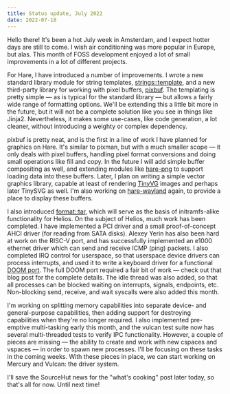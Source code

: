 ```yaml
---
title: Status update, July 2022
date: 2022-07-18
---
```


Hello there! It's been a hot July week in Amsterdam, and I expect hotter days
are still to come. I wish air conditioning was more popular in Europe, but alas.
This month of FOSS development enjoyed a lot of small improvements in a lot of
different projects.

For Hare, I have introduced a number of improvements. I wrote a new standard
library module for string templates, [strings::template], and a new third-party
library for working with pixel buffers, [pixbuf]. The templating is pretty
simple &mdash; as is typical for the standard library &mdash; but allows a
fairly wide range of formatting options. We'll be extending this a little bit
more in the future, but it will not be a complete solution like you see in
things like Jinja2. Nevertheless, it makes some use-cases, like code generation,
a lot cleaner, without introducing a weighty or complex dependency.

[strings::template]: https://docs.harelang.org/strings/template
[pixbuf]: https://git.sr.ht/~sircmpwn/pixbuf

pixbuf is pretty neat, and is the first in a line of work I have planned for
graphics on Hare. It's similar to pixman, but with a much smaller scope &mdash;
it only deals with pixel buffers, handling pixel format conversions and doing
small operations like fill and copy. In the future I will add simple buffer
compositing as well, and extending modules like [hare-png] to support loading
data into these buffers. Later, I plan on writing a simple vector graphics
library, capable at least of rendering [TinyVG] images and perhaps later TinySVG
as well. I'm also working on [hare-wayland] again, to provide a place to display
these buffers.

[hare-png]: https://git.sr.ht/~sircmpwn/hare-png
[TinyVG]: https://tinyvg.tech
[hare-wayland]: https://git.sr.ht/~sircmpwn/hare-wayland

I also introduced [format::tar], which will serve as the basis of
initramfs-alike functionality for Helios. On the subject of Helios, much work
has been completed. I have implemented a PCI driver and a small proof-of-concept
AHCI driver (for reading from SATA disks). Alexey Yerin has also been hard at
work on the RISC-V port, and has successfully implemented an e1000 ethernet
driver which can send and receive ICMP (ping) packets. I also completed IRQ
control for userspace, so that userspace device drivers can process interrupts,
and used it to write a keyboard driver for a functional [DOOM port]. The full
DOOM port required a fair bit of work &mdash; check out that blog post for the
complete details. The idle thread was also added, so that all processes can be
blocked waiting on interrupts, signals, endpoints, etc. Non-blocking send,
receive, and wait syscalls were also added this month.

[format::tar]: https://docs.harelang.org/format/tar
[DOOM port]: https://drewdevault.com/2022/07/01/Porting-DOOM-to-Helios.html

I'm working on splitting memory capabilities into separate device- and
general-purpose capabilities, then adding support for destroying capabilities
when they're no longer required. I also implemented pre-emptive multi-tasking
early this month, and the vulcan test suite now has several multi-threaded tests
to verify IPC functionality. However, a couple of pieces are missing &mdash; the
ability to create and work with new cspaces and vspaces &mdash; in order to
spawn new processes. I'll be focusing on these tasks in the coming weeks. With
these pieces in place, we can start working on Mercury and Vulcan: the driver
system.

I'll save the SourceHut news for the "what's cooking" post later today, so
that's all for now. Until next time!
